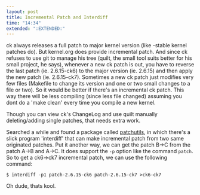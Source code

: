 ```yaml
---
layout: post
title: Incremental Patch and Interdiff
time: "14:34"
extended: ":EXTENDED:"
---
```


ck always releases a full patch to major kernel version (like -stable kernel
patches do).  But kernel.org does provide incremental patch.  And since ck
refuses to use git to manage his tree (quilt, the small tool suits better
for his small project, he says), whenever a new ck patch is out, you have to
reverse the last patch (ie. 2.6.15-ck6) to the major version (ie. 2.6.15) and
then apply the new patch (ie. 2.6.15-ck7).  Sometimes a new ck patch just
modifies very few files (Makefile to change its version and one or two small
changes to a file or two).  So it would be better if there's an incremental
ck patch.  This way there will be less compiling (since less file changed)
assuming you dont do a 'make clean' every time you compile a new kernel.

Though you can view ck's ChangeLog and use quilt manually deleting/adding
single patches, that needs extra work.

Searched a while and found a package called
[patchutils](http://cyberelk.net/tim/patchutils/),
in which there's a slick program 'interdiff' that can
make incremental patch from two same originated patches.  Put it another way,
we can get the patch B->C from the patch A->B and A->C.  It does support the
`-p` option like the command `patch`. So to get a ck6->ck7 incremental patch,
we can use the following command:

	$ interdiff -p1 patch-2.6.15-ck6 patch-2.6.15-ck7 >ck6-ck7

Oh dude, thats kool.


